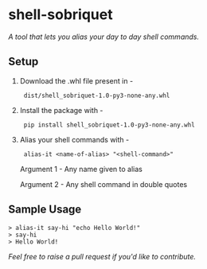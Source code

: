 # shell-sobriquet
*A tool that lets you alias your day to day shell commands.*

## Setup


1. Download the .whl file present in - 

        
        dist/shell_sobriquet-1.0-py3-none-any.whl


2. Install the package with -


        pip install shell_sobriquet-1.0-py3-none-any.whl


3. Alias your shell commands with -


        alias-it <name-of-alias> "<shell-command>"
        
        
    Argument 1 - Any name given to alias

    Argument 2 - Any shell command in double quotes


## Sample Usage

    > alias-it say-hi "echo Hello World!" 
    > say-hi
    > Hello World!

*Feel free to raise a pull request if you'd like to contribute.*